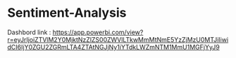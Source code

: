 # Sentiment-Analysis
Dashbord link : https://app.powerbi.com/view?r=eyJrIjoiZTVlM2Y0MjktNzZlZS00ZWVlLTkwMmMtNmE5YzZjMzU0MTJiIiwidCI6IjY0ZGU2ZGRmLTA4ZTAtNGJjNy1iYTdkLWZmNTM1MmU1MGFjYyJ9
